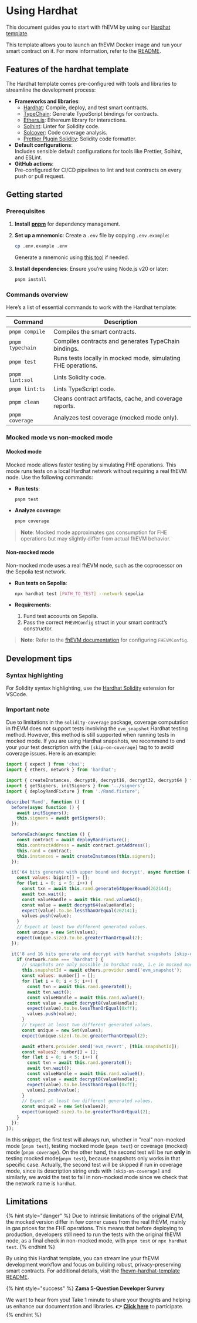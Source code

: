# Using Hardhat

This document guides you to start with fhEVM by using our [Hardhat template](https://github.com/zama-ai/fhevm-hardhat-template).&#x20;

This template allows you to launch an fhEVM Docker image and run your smart contract on it. For more information, refer to the [README](https://github.com/zama-ai/fhevm-hardhat-template/blob/main/README.md).

## Features of the hardhat template

The Hardhat template comes pre-configured with tools and libraries to streamline the development process:

- **Frameworks and libraries**:
  - [Hardhat](https://github.com/nomiclabs/hardhat): Compile, deploy, and test smart contracts.
  - [TypeChain](https://github.com/ethereum-ts/TypeChain): Generate TypeScript bindings for contracts.
  - [Ethers.js](https://github.com/ethers-io/ethers.js/): Ethereum library for interactions.
  - [Solhint](https://github.com/protofire/solhint): Linter for Solidity code.
  - [Solcover](https://github.com/sc-forks/solidity-coverage): Code coverage analysis.
  - [Prettier Plugin Solidity](https://github.com/prettier-solidity/prettier-plugin-solidity): Solidity code formatter.
- **Default configurations**:\
  Includes sensible default configurations for tools like Prettier, Solhint, and ESLint.
- **GitHub actions**:\
  Pre-configured for CI/CD pipelines to lint and test contracts on every push or pull request.

## Getting started

### Prerequisites

1. **Install** [**pnpm**](https://pnpm.io/installation) for dependency management.
2. **Set up a mnemonic**: Create a `.env` file by copying `.env.example`:

   ```bash
   cp .env.example .env
   ```

   Generate a mnemonic using [this tool](https://iancoleman.io/bip39/) if needed.

3. **Install dependencies**: Ensure you’re using Node.js v20 or later:

   ```bash
   pnpm install
   ```

### Commands overview

Here’s a list of essential commands to work with the Hardhat template:

| **Command**      | **Description**                                               |
| ---------------- | ------------------------------------------------------------- |
| `pnpm compile`   | Compiles the smart contracts.                                 |
| `pnpm typechain` | Compiles contracts and generates TypeChain bindings.          |
| `pnpm test`      | Runs tests locally in mocked mode, simulating FHE operations. |
| `pnpm lint:sol`  | Lints Solidity code.                                          |
| `pnpm lint:ts`   | Lints TypeScript code.                                        |
| `pnpm clean`     | Cleans contract artifacts, cache, and coverage reports.       |
| `pnpm coverage`  | Analyzes test coverage (mocked mode only).                    |

### Mocked mode vs non-mocked mode

#### Mocked mode

Mocked mode allows faster testing by simulating FHE operations. This mode runs tests on a local Hardhat network without requiring a real fhEVM node. Use the following commands:

- **Run tests**:

  ```bash
  pnpm test
  ```

- **Analyze coverage**:

  ```bash
  pnpm coverage
  ```

> **Note**: Mocked mode approximates gas consumption for FHE operations but may slightly differ from actual fhEVM behavior.

#### Non-mocked mode

Non-mocked mode uses a real fhEVM node, such as the coprocessor on the Sepolia test network.

- **Run tests on Sepolia**:

  ```bash
  npx hardhat test [PATH_TO_TEST] --network sepolia
  ```

- **Requirements**:
  1. Fund test accounts on Sepolia.
  2. Pass the correct `FHEVMConfig` struct in your smart contract’s constructor.

> **Note**: Refer to the [fhEVM documentation](https://docs.zama.ai/fhevm) for configuring `FHEVMConfig`.

## Development tips

### Syntax highlighting

For Solidity syntax highlighting, use the [Hardhat Solidity](https://marketplace.visualstudio.com/items?itemName=NomicFoundation.hardhat-solidity) extension for VSCode.

### Important note

Due to limitations in the `solidity-coverage` package, coverage computation in fhEVM does not support tests involving the `evm_snapshot` Hardhat testing method. However, this method is still supported when running tests in mocked mode. If you are using Hardhat snapshots, we recommend to end your your test description with the `[skip-on-coverage]` tag to to avoid coverage issues. Here is an example:

```js
import { expect } from 'chai';
import { ethers, network } from 'hardhat';

import { createInstances, decrypt8, decrypt16, decrypt32, decrypt64 } from '../instance';
import { getSigners, initSigners } from '../signers';
import { deployRandFixture } from './Rand.fixture';

describe('Rand', function () {
  before(async function () {
    await initSigners();
    this.signers = await getSigners();
  });

  beforeEach(async function () {
    const contract = await deployRandFixture();
    this.contractAddress = await contract.getAddress();
    this.rand = contract;
    this.instances = await createInstances(this.signers);
  });

  it('64 bits generate with upper bound and decrypt', async function () {
    const values: bigint[] = [];
    for (let i = 0; i < 5; i++) {
      const txn = await this.rand.generate64UpperBound(262144);
      await txn.wait();
      const valueHandle = await this.rand.value64();
      const value = await decrypt64(valueHandle);
      expect(value).to.be.lessThanOrEqual(262141);
      values.push(value);
    }
    // Expect at least two different generated values.
    const unique = new Set(values);
    expect(unique.size).to.be.greaterThanOrEqual(2);
  });

  it('8 and 16 bits generate and decrypt with hardhat snapshots [skip-on-coverage]', async function () {
    if (network.name === 'hardhat') {
      // snapshots are only possible in hardhat node, i.e in mocked mode
      this.snapshotId = await ethers.provider.send('evm_snapshot');
      const values: number[] = [];
      for (let i = 0; i < 5; i++) {
        const txn = await this.rand.generate8();
        await txn.wait();
        const valueHandle = await this.rand.value8();
        const value = await decrypt8(valueHandle);
        expect(value).to.be.lessThanOrEqual(0xff);
        values.push(value);
      }
      // Expect at least two different generated values.
      const unique = new Set(values);
      expect(unique.size).to.be.greaterThanOrEqual(2);

      await ethers.provider.send('evm_revert', [this.snapshotId]);
      const values2: number[] = [];
      for (let i = 0; i < 5; i++) {
        const txn = await this.rand.generate8();
        await txn.wait();
        const valueHandle = await this.rand.value8();
        const value = await decrypt8(valueHandle);
        expect(value).to.be.lessThanOrEqual(0xff);
        values2.push(value);
      }
      // Expect at least two different generated values.
      const unique2 = new Set(values2);
      expect(unique2.size).to.be.greaterThanOrEqual(2);
    }
  });
});
```

In this snippet, the first test will always run, whether in "real" non-mocked mode (`pnpm test`), testing mocked mode (`pnpm test`) or coverage (mocked) mode (`pnpm coverage`). On the other hand, the second test will be run **only** in testing mocked mode(`pnpm test`), because snapshots only works in that specific case. Actually, the second test will be skipped if run in coverage mode, since its description string ends with `[skip-on-coverage]` and similarly, we avoid the test to fail in non-mocked mode since we check that the network name is `hardhat`.

## Limitations

{% hint style="danger" %}
Due to intrinsic limitations of the original EVM, the mocked version differ in few corner cases from the real fhEVM, mainly in gas prices for the FHE operations. This means that before deploying to production, developers still need to run the tests with the original fhEVM node, as a final check in non-mocked mode, with `pnpm test` or `npx hardhat test`.
{% endhint %}

By using this Hardhat template, you can streamline your fhEVM development workflow and focus on building robust, privacy-preserving smart contracts. For additional details, visit the [fhevm-hardhat-template README](https://github.com/zama-ai/fhevm-hardhat-template/blob/main/README.md).

{% hint style="success" %}
**Zama 5-Question Developer Survey**

We want to hear from you! Take 1 minute to share your thoughts and helping us enhance our documentation and libraries. **👉** [**Click here**](https://www.zama.ai/developer-survey) to participate.
{% endhint %}
